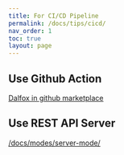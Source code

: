 ```yaml
---
title: For CI/CD Pipeline
permalink: /docs/tips/cicd/
nav_order: 1
toc: true
layout: page
---
```


## Use Github Action
[Dalfox in github marketplace](https://github.com/marketplace/actions/xss-scan-with-dalfox)

## Use REST API Server
[/docs/modes/server-mode/](/docs/modes/server-mode/)
